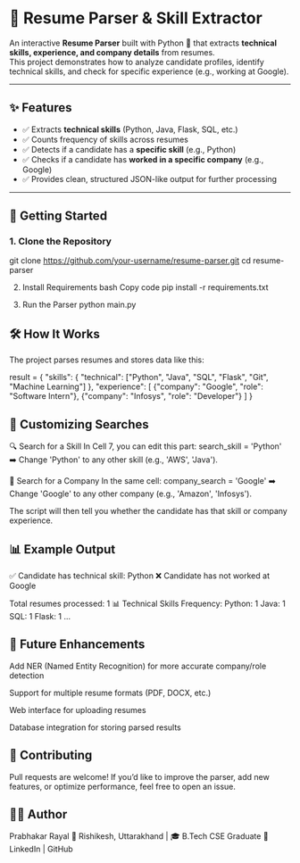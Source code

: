 # 📄 Resume Parser & Skill Extractor

An interactive **Resume Parser** built with Python 🐍 that extracts **technical skills, experience, and company details** from resumes.  
This project demonstrates how to analyze candidate profiles, identify technical skills, and check for specific experience (e.g., working at Google).

---

## ✨ Features

- ✅ Extracts **technical skills** (Python, Java, Flask, SQL, etc.)  
- ✅ Counts frequency of skills across resumes  
- ✅ Detects if a candidate has a **specific skill** (e.g., Python)  
- ✅ Checks if a candidate has **worked in a specific company** (e.g., Google)  
- ✅ Provides clean, structured JSON-like output for further processing  

---

## 🚀 Getting Started

### 1. Clone the Repository

git clone https://github.com/your-username/resume-parser.git
cd resume-parser

2. Install Requirements
bash
Copy code
pip install -r requirements.txt

3. Run the Parser
python main.py

## 🛠 How It Works

The project parses resumes and stores data like this:

result = {
    "skills": {
        "technical": ["Python", "Java", "SQL", "Flask", "Git", "Machine Learning"]
    },
    "experience": [
        {"company": "Google", "role": "Software Intern"},
        {"company": "Infosys", "role": "Developer"}
    ]
}

## 🎯 Customizing Searches

🔍 Search for a Skill
In Cell 7, you can edit this part:
search_skill = 'Python'
➡️ Change 'Python' to any other skill (e.g., 'AWS', 'Java').

🏢 Search for a Company
In the same cell:
company_search = 'Google'
➡️ Change 'Google' to any other company (e.g., 'Amazon', 'Infosys').

The script will then tell you whether the candidate has that skill or company experience.

## 📊 Example Output

✅ Candidate has technical skill: Python
❌ Candidate has not worked at Google

Total resumes processed: 1
📊 Technical Skills Frequency:
Python: 1
Java: 1
SQL: 1
Flask: 1
...

## 📌 Future Enhancements

Add NER (Named Entity Recognition) for more accurate company/role detection

Support for multiple resume formats (PDF, DOCX, etc.)

Web interface for uploading resumes

Database integration for storing parsed results

## 🤝 Contributing

Pull requests are welcome! If you’d like to improve the parser, add new features, or optimize performance, feel free to open an issue.


## 🧑‍💻 Author
Prabhakar Rayal
📍 Rishikesh, Uttarakhand | 🎓 B.Tech CSE Graduate
🔗 LinkedIn | GitHub
